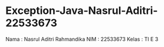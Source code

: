 # Exception-Java-Nasrul-Aditri-22533673
Nama : Nasrul Aditri Rahmandika 
NIM : 22533673
Kelas : TI E 3

